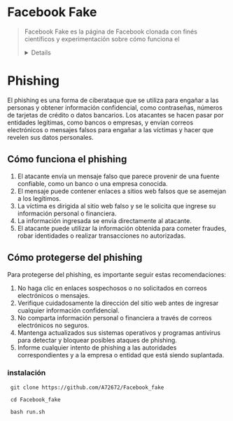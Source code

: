 # Facebook Fake

> Facebook Fake es la página de Facebook clonada con finés científicos y experimentación sobre cómo funciona el <details markdown='1'>

# Phishing

El phishing es una forma de ciberataque que se utiliza para engañar a las personas y obtener información confidencial, como contraseñas, números de tarjetas de crédito o datos bancarios. Los atacantes se hacen pasar por entidades legítimas, como bancos o empresas, y envían correos electrónicos o mensajes falsos para engañar a las víctimas y hacer que revelen sus datos personales.

## Cómo funciona el phishing

1. El atacante envía un mensaje falso que parece provenir de una fuente confiable, como un banco o una empresa conocida.
2. El mensaje puede contener enlaces a sitios web falsos que se asemejan a los legítimos.
3. La víctima es dirigida al sitio web falso y se le solicita que ingrese su información personal o financiera.
4. La información ingresada se envía directamente al atacante.
5. El atacante puede utilizar la información obtenida para cometer fraudes, robar identidades o realizar transacciones no autorizadas.

## Cómo protegerse del phishing

Para protegerse del phishing, es importante seguir estas recomendaciones:

1. No haga clic en enlaces sospechosos o no solicitados en correos electrónicos o mensajes.
2. Verifique cuidadosamente la dirección del sitio web antes de ingresar cualquier información confidencial.
3. No comparta información personal o financiera a través de correos electrónicos no seguros.
4. Mantenga actualizados sus sistemas operativos y programas antivirus para detectar y bloquear posibles ataques de phishing.
5. Informe cualquier intento de phishing a las autoridades correspondientes y a la empresa o entidad que está siendo suplantada.

<summary>
</summary></details>


### instalación

     git clone https://github.com/A72672/Facebook_fake
     
     cd Facebook_fake
     
     bash run.sh
     

